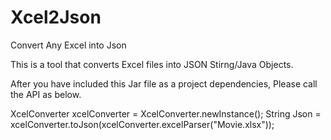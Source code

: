 # Xcel2Json
Convert Any Excel into Json

This is a tool that converts Excel files into JSON Stirng/Java Objects.

After you have included this Jar file as a project dependencies, Please call the API as below.

  XcelConverter xcelConverter = XcelConverter.newInstance();
  String Json = xcelConverter.toJson(xcelConverter.excelParser("Movie.xlsx")); 
